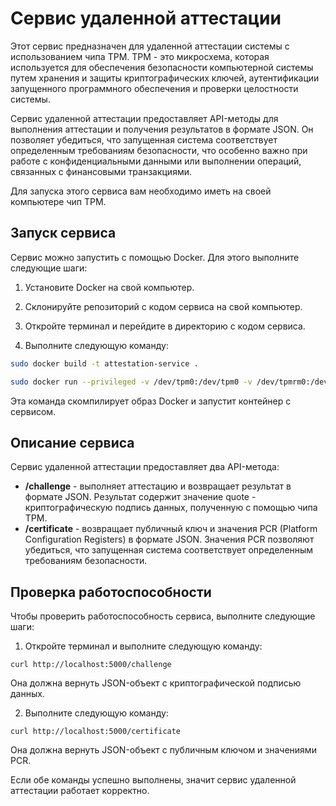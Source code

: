 # Сервис удаленной аттестации

Этот сервис предназначен для удаленной аттестации системы с использованием чипа TPM. TPM - это микросхема, которая используется для обеспечения безопасности компьютерной системы путем хранения и защиты криптографических ключей, аутентификации запущенного программного обеспечения и проверки целостности системы.

Сервис удаленной аттестации предоставляет API-методы для выполнения аттестации и получения результатов в формате JSON. Он позволяет убедиться, что запущенная система соответствует определенным требованиям безопасности, что особенно важно при работе с конфиденциальными данными или выполнении операций, связанных с финансовыми транзакциями.

Для запуска этого сервиса вам необходимо иметь на своей компьютере чип TPM.

## Запуск сервиса
Сервис можно запустить с помощью Docker. Для этого выполните следующие шаги:

1. Установите Docker на свой компьютер.

2. Склонируйте репозиторий с кодом сервиса на свой компьютер.

3. Откройте терминал и перейдите в директорию с кодом сервиса.

4. Выполните следующую команду:

```bash
sudo docker build -t attestation-service .
```

```bash
sudo docker run --privileged -v /dev/tpm0:/dev/tpm0 -v /dev/tpmrm0:/dev/tpmrm0 -p 5000:5000 -it attestation-service 
```

Эта команда скомпилирует образ Docker и запустит контейнер с сервисом.

## Описание сервиса
Сервис удаленной аттестации предоставляет два API-метода:

* **/challenge** - выполняет аттестацию и возвращает результат в формате JSON. Результат содержит значение quote - криптографическую подпись данных, полученную с помощью чипа TPM.
* **/certificate** - возвращает публичный ключ и значения PCR (Platform Configuration Registers) в формате JSON. Значения PCR позволяют убедиться, что запущенная система соответствует определенным требованиям безопасности.

## Проверка работоспособности

Чтобы проверить работоспособность сервиса, выполните следующие шаги:

1. Откройте терминал и выполните следующую команду:

```
curl http://localhost:5000/challenge
```

Она должна вернуть JSON-объект с криптографической подписью данных.

2. Выполните следующую команду:

```
curl http://localhost:5000/certificate
```

Она должна вернуть JSON-объект с публичным ключом и значениями PCR.

Если обе команды успешно выполнены, значит сервис удаленной аттестации работает корректно.
